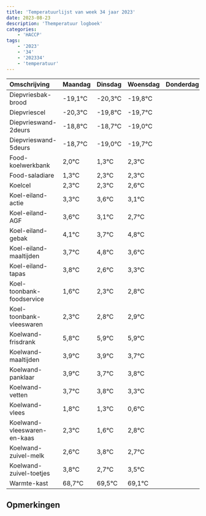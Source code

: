 ```yaml
---
title: 'Temperatuurlijst van week 34 jaar 2023'
date: 2023-08-23
description: 'Themperatuur logboek'
categories:
    - 'HACCP'
tags:
    - '2023'
    - '34'
    - '202334'
    - 'temperatuur'
---
```

|Omschrijving|Maandag|Dinsdag|Woensdag|Donderdag|Vrijdag|Zaterdag|Zondag|
|:---|:---|:---|:---|:---|:---|:---|:---|
|Diepvriesbak-brood|-19,1°C|-20,3°C|-19,8°C| | | | |
|Diepvriescel|-20,3°C|-19,8°C|-19,7°C| | | | |
|Diepvrieswand-2deurs|-18,8°C|-18,7°C|-19,0°C| | | | |
|Diepvrieswand-5deurs|-18,7°C|-19,0°C|-19,7°C| | | | |
|Food-koelwerkbank|2,0°C|1,3°C|2,3°C| | | | |
|Food-saladiare|1,3°C|2,3°C|2,3°C| | | | |
|Koelcel|2,3°C|2,3°C|2,6°C| | | | |
|Koel-eiland-actie|3,3°C|3,6°C|3,1°C| | | | |
|Koel-eiland-AGF|3,6°C|3,1°C|2,7°C| | | | |
|Koel-eiland-gebak|4,1°C|3,7°C|4,8°C| | | | |
|Koel-eiland-maaltijden|3,7°C|4,8°C|3,6°C| | | | |
|Koel-eiland-tapas|3,8°C|2,6°C|3,3°C| | | | |
|Koel-toonbank-foodservice|1,6°C|2,3°C|2,8°C| | | | |
|Koel-toonbank-vleeswaren|2,3°C|2,8°C|2,9°C| | | | |
|Koelwand-frisdrank|5,8°C|5,9°C|5,9°C| | | | |
|Koelwand-maaltijden|3,9°C|3,9°C|3,7°C| | | | |
|Koelwand-panklaar|3,9°C|3,7°C|3,8°C| | | | |
|Koelwand-vetten|3,7°C|3,8°C|3,3°C| | | | |
|Koelwand-vlees|1,8°C|1,3°C|0,6°C| | | | |
|Koelwand-vleeswaren-en-kaas|2,3°C|1,6°C|2,8°C| | | | |
|Koelwand-zuivel-melk|2,6°C|3,8°C|2,7°C| | | | |
|Koelwand-zuivel-toetjes|3,8°C|2,7°C|3,5°C| | | | |
|Warmte-kast|68,7°C|69,5°C|69,1°C| | | | |

## Opmerkingen


